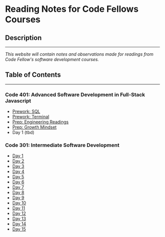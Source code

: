 # Reading Notes for Code Fellows Courses
## Description 
***
*This website will contain notes and observations made for readings from Code Fellow's software development courses.*

## Table of Contents
***
### Code 401: Advanced Software Development in Full-Stack Javascript
* [Prework: SQL](./code-401/Prework-SQL.md)
* [Prework: Terminal](./code-401/Prework-Terminal.md)
* [Prep: Engineering Readings](./code-401/Engineering-Readings.md)
* [Prep: Growth Mindset](./code-401/Growth-Mindset.md)
* Day 1 (tbd)

### Code 301: Intermediate Software Development
* [Day 1](./code-301/1.md)
* [Day 2](./code-301/2.md)
* [Day 3](./code-301/3.md)
* [Day 4](./code-301/4.md)
* [Day 5](./code-301/5.md)
* [Day 6](./code-301/6.md)
* [Day 7](./code-301/7.md)
* [Day 8](./code-301/8.md)
* [Day 9](./code-301/9.md)
* [Day 10](./code-301/10.md)
* [Day 11](./code-301/11.md)
* [Day 12](./code-301/12.md)
* [Day 13](./code-301/13.md)
* [Day 14](./code-301/14.md)
* [Day 15](./code-301/15.md)